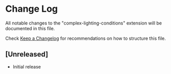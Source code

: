 # Change Log

All notable changes to the "complex-lighting-conditions" extension will be documented in this file.

Check [Keep a Changelog](http://keepachangelog.com/) for recommendations on how to structure this file.

## [Unreleased]

- Initial release
